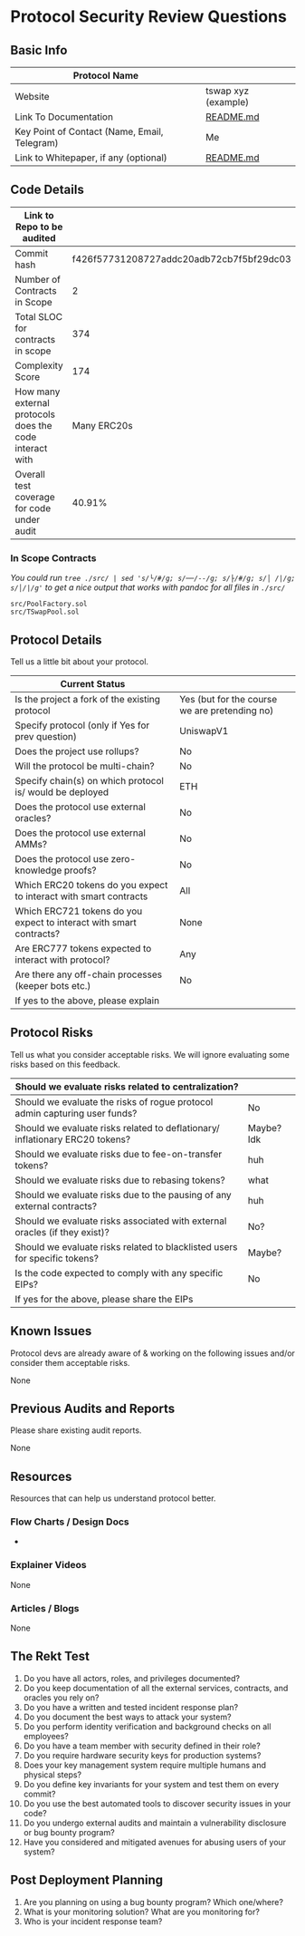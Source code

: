 # Protocol Security Review Questions

## Basic Info

| Protocol Name                                |                          |
| -------------------------------------------- | ------------------------ |
| Website                                      | tswap xyz (example)      |
| Link To Documentation                        | [README.md](./README.md) |
| Key Point of Contact (Name, Email, Telegram) | Me                       |
| Link to Whitepaper, if any (optional)        | [README.md](./README.md) |

## Code Details

| Link to Repo to be audited                              |                                          |
| ------------------------------------------------------- | ---------------------------------------- |
| Commit hash                                             | f426f57731208727addc20adb72cb7f5bf29dc03 |
| Number of Contracts in Scope                            | 2                                        |
| Total SLOC for contracts in scope                       | 374                                      |
| Complexity Score                                        | 174                                      |
| How many external protocols does the code interact with | Many ERC20s                              |
| Overall test coverage for code under audit              | 40.91%                                   |

### In Scope Contracts                                                    

*You could run `tree ./src/ | sed 's/└/#/g; s/──/--/g; s/├/#/g; s/│ /|/g; s/│/|/g'` to get a nice output that works with pandoc for all files in `./src/`*

```
src/PoolFactory.sol
src/TSwapPool.sol
```

## Protocol Details

Tell us a little bit about your protocol.

| Current Status                                                      |                                               |
| ------------------------------------------------------------------- | --------------------------------------------- |
| Is the project a fork of the existing protocol                      | Yes (but for the course we are pretending no) |
| Specify protocol (only if Yes for prev question)                    | UniswapV1                                     |
| Does the project use rollups?                                       | No                                            |
| Will the protocol be multi-chain?                                   | No                                            |
| Specify chain(s) on which protocol is/ would be deployed            | ETH                                           |
| Does the protocol use external oracles?                             | No                                            |
| Does the protocol use external AMMs?                                | No                                            |
| Does the protocol use zero-knowledge proofs?                        | No                                            |
| Which ERC20 tokens do you expect to interact with smart contracts   | All                                           |
| Which ERC721 tokens do you expect to interact with smart contracts? | None                                          |
| Are ERC777 tokens expected to interact with protocol?               | Any                                           |
| Are there any off-chain processes (keeper bots etc.)                | No                                            |
| If yes to the above, please explain                                 |                                               |

## Protocol Risks

Tell us what you consider acceptable risks. We will ignore evaluating some risks based on this feedback.

| Should we evaluate risks related to centralization?                          |            |
| ---------------------------------------------------------------------------- | ---------- |
| Should we evaluate the risks of rogue protocol admin capturing user funds?   | No         |
| Should we evaluate risks related to deflationary/ inflationary ERC20 tokens? | Maybe? Idk |
| Should we evaluate risks due to fee-on-transfer tokens?                      | huh        |
| Should we evaluate risks due to rebasing tokens?                             | what       |
| Should we evaluate risks due to the pausing of any external contracts?       | huh        |
| Should we evaluate risks associated with external oracles (if they exist)?   | No?        |
| Should we evaluate risks related to blacklisted users for specific tokens?   | Maybe?     |
| Is the code expected to comply with any specific EIPs?                       | No         |
| If yes for the above, please share the EIPs                                  |            |

## Known Issues

Protocol devs are already aware of & working on the following issues and/or consider them acceptable risks.

None

## Previous Audits and Reports

Please share existing audit reports.

None

## Resources

Resources that can help us understand protocol better.

### Flow Charts / Design Docs

- 

### Explainer Videos

None

### Articles / Blogs

None

## The Rekt Test

1. Do you have all actors, roles, and privileges documented?
2. Do you keep documentation of all the external services, contracts, and oracles you rely on?
3. Do you have a written and tested incident response plan?
4. Do you document the best ways to attack your system?
5. Do you perform identity verification and background checks on all employees?
6. Do you have a team member with security defined in their role?
7. Do you require hardware security keys for production systems?
8. Does your key management system require multiple humans and physical steps?
9. Do you define key invariants for your system and test them on every commit?
10. Do you use the best automated tools to discover security issues in your code?
11. Do you undergo external audits and maintain a vulnerability disclosure or bug bounty program?
12. Have you considered and mitigated avenues for abusing users of your system?

## Post Deployment Planning

1. Are you planning on using a bug bounty program? Which one/where?
2. What is your monitoring solution? What are you monitoring for?
3. Who is your incident response team? 